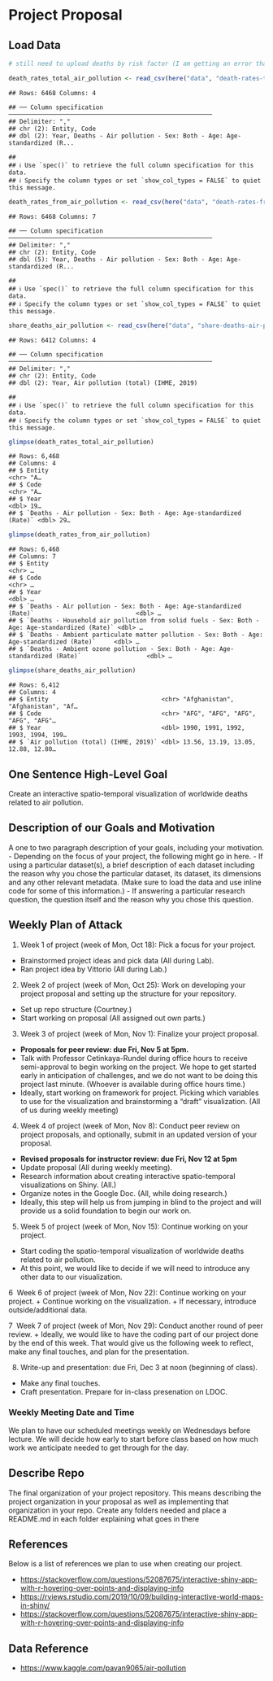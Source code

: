 Project Proposal
================

## Load Data

``` r
# still need to upload deaths by risk factor (I am getting an error that says "Unexpected Response from Server, probably because the file is large)

death_rates_total_air_pollution <- read_csv(here("data", "death-rates-total-air-pollution.csv"))
```

    ## Rows: 6468 Columns: 4

    ## ── Column specification ────────────────────────────────────────────────────────
    ## Delimiter: ","
    ## chr (2): Entity, Code
    ## dbl (2): Year, Deaths - Air pollution - Sex: Both - Age: Age-standardized (R...

    ## 
    ## ℹ Use `spec()` to retrieve the full column specification for this data.
    ## ℹ Specify the column types or set `show_col_types = FALSE` to quiet this message.

``` r
death_rates_from_air_pollution <- read_csv(here("data", "death-rates-from-air-pollution.csv"))
```

    ## Rows: 6468 Columns: 7

    ## ── Column specification ────────────────────────────────────────────────────────
    ## Delimiter: ","
    ## chr (2): Entity, Code
    ## dbl (5): Year, Deaths - Air pollution - Sex: Both - Age: Age-standardized (R...

    ## 
    ## ℹ Use `spec()` to retrieve the full column specification for this data.
    ## ℹ Specify the column types or set `show_col_types = FALSE` to quiet this message.

``` r
share_deaths_air_pollution <- read_csv(here("data", "share-deaths-air-pollution.csv"))
```

    ## Rows: 6412 Columns: 4

    ## ── Column specification ────────────────────────────────────────────────────────
    ## Delimiter: ","
    ## chr (2): Entity, Code
    ## dbl (2): Year, Air pollution (total) (IHME, 2019)

    ## 
    ## ℹ Use `spec()` to retrieve the full column specification for this data.
    ## ℹ Specify the column types or set `show_col_types = FALSE` to quiet this message.

``` r
glimpse(death_rates_total_air_pollution)
```

    ## Rows: 6,468
    ## Columns: 4
    ## $ Entity                                                              <chr> "A…
    ## $ Code                                                                <chr> "A…
    ## $ Year                                                                <dbl> 19…
    ## $ `Deaths - Air pollution - Sex: Both - Age: Age-standardized (Rate)` <dbl> 29…

``` r
glimpse(death_rates_from_air_pollution)
```

    ## Rows: 6,468
    ## Columns: 7
    ## $ Entity                                                                                         <chr> …
    ## $ Code                                                                                           <chr> …
    ## $ Year                                                                                           <dbl> …
    ## $ `Deaths - Air pollution - Sex: Both - Age: Age-standardized (Rate)`                            <dbl> …
    ## $ `Deaths - Household air pollution from solid fuels - Sex: Both - Age: Age-standardized (Rate)` <dbl> …
    ## $ `Deaths - Ambient particulate matter pollution - Sex: Both - Age: Age-standardized (Rate)`     <dbl> …
    ## $ `Deaths - Ambient ozone pollution - Sex: Both - Age: Age-standardized (Rate)`                  <dbl> …

``` r
glimpse(share_deaths_air_pollution)
```

    ## Rows: 6,412
    ## Columns: 4
    ## $ Entity                               <chr> "Afghanistan", "Afghanistan", "Af…
    ## $ Code                                 <chr> "AFG", "AFG", "AFG", "AFG", "AFG"…
    ## $ Year                                 <dbl> 1990, 1991, 1992, 1993, 1994, 199…
    ## $ `Air pollution (total) (IHME, 2019)` <dbl> 13.56, 13.19, 13.05, 12.88, 12.80…

## One Sentence High-Level Goal

Create an interactive spatio-temporal visualization of worldwide deaths
related to air pollution.

## Description of our Goals and Motivation

A one to two paragraph description of your goals, including your
motivation. - Depending on the focus of your project, the following
might go in here. - If using a particular dataset(s), a brief
description of each dataset including the reason why you chose the
particular dataset, its dataset, its dimensions and any other relevant
metadata. (Make sure to load the data and use inline code for some of
this information.) - If answering a particular research question, the
question itself and the reason why you chose this question.

## Weekly Plan of Attack

1.  Week 1 of project (week of Mon, Oct 18): Pick a focus for your
    project.

-   Brainstormed project ideas and pick data (All during Lab).
-   Ran project idea by Vittorio (All during Lab.)

2.  Week 2 of project (week of Mon, Oct 25): Work on developing your
    project proposal and setting up the structure for your repository.

-   Set up repo structure (Courtney.)
-   Start working on proposal (All assigned out own parts.)

3.  Week 3 of project (week of Mon, Nov 1): Finalize your project
    proposal.

-   **Proposals for peer review: due Fri, Nov 5 at 5pm.**
-   Talk with Professor Cetinkaya-Rundel during office hours to receive
    semi-approval to begin working on the project. We hope to get
    started early in anticipation of challenges, and we do not want to
    be doing this project last minute. (Whoever is available during
    office hours time.)
-   Ideally, start working on framework for project. Picking which
    variables to use for the visualization and brainstorming a “draft”
    visualization. (All of us during weekly meeting)

4.  Week 4 of project (week of Mon, Nov 8): Conduct peer review on
    project proposals, and optionally, submit in an updated version of
    your proposal.

-   **Revised proposals for instructor review: due Fri, Nov 12 at 5pm**
-   Update proposal (All during weekly meeting).
-   Research information about creating interactive spatio-temporal
    visualizations on Shiny. (All.)
-   Organize notes in the Google Doc. (All, while doing research.)
-   Ideally, this step will help us from jumping in blind to the project
    and will provide us a solid foundation to begin our work on.

5.  Week 5 of project (week of Mon, Nov 15): Continue working on your
    project.

-   Start coding the spatio-temporal visualization of worldwide deaths
    related to air pollution.
-   At this point, we would like to decide if we will need to introduce
    any other data to our visualization.

6  Week 6 of project (week of Mon, Nov 22): Continue working on your
project. + Continue working on the visualization. + If necessary,
introduce outside/additional data.

7  Week 7 of project (week of Mon, Nov 29): Conduct another round of
peer review. + Ideally, we would like to have the coding part of our
project done by the end of this week. That would give us the following
week to reflect, make any final touches, and plan for the presentation.

8.  Write-up and presentation: due Fri, Dec 3 at noon (beginning of
    class).

-   Make any final touches.
-   Craft presentation. Prepare for in-class presenation on LDOC.

### Weekly Meeting Date and Time

We plan to have our scheduled meetings weekly on Wednesdays before
lecture. We will decide how early to start before class based on how
much work we anticipate needed to get through for the day.

## Describe Repo

The final organization of your project repository. This means describing
the project organization in your proposal as well as implementing that
organization in your repo. Create any folders needed and place a
README.md in each folder explaining what goes in there

## References

Below is a list of references we plan to use when creating our project.

-   <https://stackoverflow.com/questions/52087675/interactive-shiny-app-with-r-hovering-over-points-and-displaying-info>
-   <https://rviews.rstudio.com/2019/10/09/building-interactive-world-maps-in-shiny/>
-   <https://stackoverflow.com/questions/52087675/interactive-shiny-app-with-r-hovering-over-points-and-displaying-info>

## Data Reference

-   <https://www.kaggle.com/pavan9065/air-pollution>

